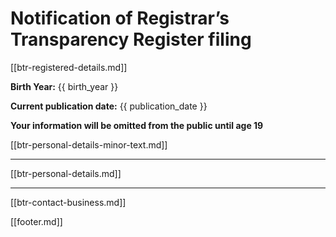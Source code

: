 # Notification of Registrar’s Transparency Register filing

[[btr-registered-details.md]]

**Birth Year:**
{{ birth_year }}

**Current publication date:**
{{ publication_date }}

**Your information will be omitted from the public until age 19**

[[btr-personal-details-minor-text.md]]

---

[[btr-personal-details.md]]

---

[[btr-contact-business.md]]

[[footer.md]]
